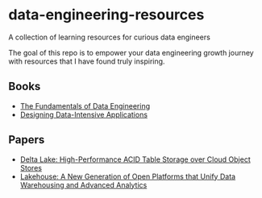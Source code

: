 # data-engineering-resources
A collection of learning resources for curious data engineers

The goal of this repo is to empower your data engineering growth journey with resources that I have found truly inspiring. 

## Books 

- [The Fundamentals of Data Engineering](https://www.oreilly.com/library/view/fundamentals-of-data/9781098108298/)
- [Designing Data-Intensive Applications](https://dataintensive.net/) 

## Papers

- [Delta Lake: High-Performance ACID Table Storage over Cloud Object Stores](https://www.databricks.com/wp-content/uploads/2020/08/p975-armbrust.pdf)
- [Lakehouse: A New Generation of Open Platforms that Unify Data Warehousing and Advanced Analytics](https://www.databricks.com/sites/default/files/2020/12/cidr_lakehouse.pdf)
